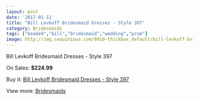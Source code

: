 ```yaml
---
layout: post
date: '2017-01-11'
title: "Bill Levkoff Bridesmaid Dresses - Style 397"
category: Bridesmaids
tags: ["beaded","bill","bridesmaid","wedding","prom"]
image: http://img.sequinious.com/9910-thickbox_default/bill-levkoff-bridesmaid-dresses-style-397.jpg
---
```

Bill Levkoff Bridesmaid Dresses - Style 397

On Sales: **$224.99**
<a href="https://www.sequinious.com/bridesmaids/4376-bill-levkoff-bridesmaid-dresses-style-397.html"><amp-img layout="responsive" width="600" height="600" src="//img.sequinious.com/9910-thickbox_default/bill-levkoff-bridesmaid-dresses-style-397.jpg" alt="Bill Levkoff Bridesmaid Dresses - Style 397 0" /></a>
<a href="https://www.sequinious.com/bridesmaids/4376-bill-levkoff-bridesmaid-dresses-style-397.html"><amp-img layout="responsive" width="600" height="600" src="//img.sequinious.com/9911-thickbox_default/bill-levkoff-bridesmaid-dresses-style-397.jpg" alt="Bill Levkoff Bridesmaid Dresses - Style 397 1" /></a>

Buy it: [Bill Levkoff Bridesmaid Dresses - Style 397](https://www.sequinious.com/bridesmaids/4376-bill-levkoff-bridesmaid-dresses-style-397.html "Bill Levkoff Bridesmaid Dresses - Style 397")

View more: [Bridesmaids](https://www.sequinious.com/3-bridesmaids "Bridesmaids")